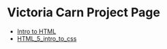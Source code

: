# Victoria Carn Project Page 

<ul>
    <li><a href="intro_to_html/index.html">Intro to HTML</a></li>
    <li><a href="HTML_5_intro_to_css/index.html">HTML_5_intro_to_css</a></li>
</ul>